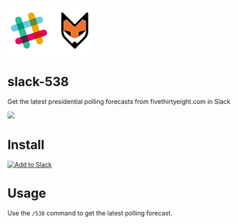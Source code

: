 ![](.readme/logo4.png)

# slack-538
Get the latest presidential polling forecasts from fivethirtyeight.com in Slack

![](.readme/demo.gif)

# Install

<a href="https://slack.com/oauth/authorize?scope=bot,commands&client_id=3546370506.89063965589"><img alt="Add to Slack" height="40" width="139" src="https://platform.slack-edge.com/img/add_to_slack.png" srcset="https://platform.slack-edge.com/img/add_to_slack.png 1x, https://platform.slack-edge.com/img/add_to_slack@2x.png 2x" /></a>

# Usage

Use the `/538` command to get the latest polling forecast.


